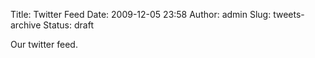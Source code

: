 Title: Twitter Feed
Date: 2009-12-05 23:58
Author: admin
Slug: tweets-archive
Status: draft

Our twitter feed.

